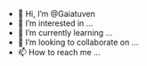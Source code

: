 - 👋 Hi, I’m @Gaiatuven
- 👀 I’m interested in ...
- 🌱 I’m currently learning ...
- 💞️ I’m looking to collaborate on ...
- 📫 How to reach me ...

<!---
Gaiatuven/Gaiatuven is a ✨ special ✨ repository because its `README.md` (this file) appears on your GitHub profile.
You can click the Preview link to take a look at your changes.
--->
